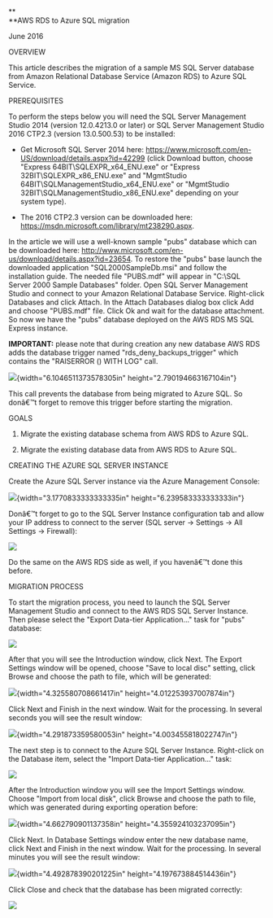 **\
**AWS RDS to Azure SQL migration

June 2016

OVERVIEW

This article describes the migration of a sample MS SQL Server database
from Amazon Relational Database Service (Amazon RDS) to Azure SQL
Service.

PREREQUISITES

To perform the steps below you will need the SQL Server Management
Studio 2014 (version 12.0.4213.0 or later) or SQL Server Management
Studio 2016 CTP2.3 (version 13.0.500.53) to be installed:

-   Get Microsoft SQL Server 2014 here:
    <https://www.microsoft.com/en-US/download/details.aspx?id=42299>
    (click Download button, choose "Express
    64BIT\\SQLEXPR\_x64\_ENU.exe" or "Express
    32BIT\\SQLEXPR\_x86\_ENU.exe" and "MgmtStudio
    64BIT\\SQLManagementStudio\_x64\_ENU.exe" or "MgmtStudio
    32BIT\\SQLManagementStudio\_x86\_ENU.exe" depending on your
    system type).

-   The 2016 CTP2.3 version can be downloaded here:
    <https://msdn.microsoft.com/library/mt238290.aspx>.

In the article we will use a well-known sample "pubs" database which can
be downloaded here:
<http://www.microsoft.com/en-us/download/details.aspx?id=23654>. To
restore the "pubs" base launch the downloaded application
"SQL2000SampleDb.msi" and follow the installation guide. The needed file
"PUBS.mdf" will appear in "C:\\SQL Server 2000 Sample Databases" folder.
Open SQL Server Management Studio and connect to your Amazon Relational
Database Service. Right-click Databases and click Attach. In the Attach
Databases dialog box click Add and choose "PUBS.mdf" file. Click Ok and
wait for the database attachment. So now we have the "pubs" database
deployed on the AWS RDS MS SQL Express instance.

**IMPORTANT:** please note that during creation any new database AWS RDS
adds the database trigger named "rds\_deny\_backups\_trigger" which
contains the "RAISERROR () WITH LOG" call.

![](media/02/image1.png){width="6.1046511373578305in"
height="2.790194663167104in"}

<span id="h.oymnw3nlvwib" class="anchor"></span>This call prevents the
database from being migrated to Azure SQL. So donâ€™t forget to remove
this trigger before starting the migration.

GOALS

1.  Migrate the existing database schema from AWS RDS to Azure SQL.

2.  Migrate the existing database data from AWS RDS to Azure SQL.

<span id="h.pmq4n3j5i165" class="anchor"></span>CREATING THE AZURE SQL
SERVER INSTANCE

Create the Azure SQL Server instance via the Azure Management Console:

![](media/02/image2.png){width="3.1770833333333335in"
height="6.239583333333333in"}

Donâ€™t forget to go to the SQL Server Instance configuration tab and
allow your IP address to connect to the server (SQL server -&gt;
Settings -&gt; All Settings -&gt; Firewall):

![](media/02/image3.png)

Do the same on the AWS RDS side as well, if you havenâ€™t done this
before.

<span id="h.rf1p01hoz6yd" class="anchor"></span>MIGRATION PROCESS

To start the migration process, you need to launch the SQL Server
Management Studio and connect to the AWS RDS SQL Server Instance. Then
please select the "Export Data-tier Application..." task for "pubs"
database:

![](media/02/image4.png)

After that you will see the Introduction window, click Next. The Export
Settings window will be opened, choose "Save to local disc" setting,
click Browse and choose the path to file, which will be generated:

![](media/02/image5.png){width="4.325580708661417in"
height="4.012253937007874in"}

Click Next and Finish in the next window. Wait for the processing. In
several seconds you will see the result window:

![](media/02/image6.png){width="4.291873359580053in"
height="4.003455818022747in"}

The next step is to connect to the Azure SQL Server Instance.
Right-click on the Database item, select the "Import Data-tier
Application..." task:

![](media/02/image7.png)

After the Introduction window you will see the Import Settings window.
Choose "Import from local disk", click Browse and choose the path to
file, which was generated during exporting operation before:

![](media/02/image8.png){width="4.662790901137358in"
height="4.355924103237095in"}

Click Next. In Database Settings window enter the new database name,
click Next and Finish in the next window. Wait for the processing. In
several minutes you will see the result window:

![](media/02/image9.png){width="4.492878390201225in"
height="4.197673884514436in"}

Click Close and check that the database has been migrated correctly:

![](media/02/image10.png)

